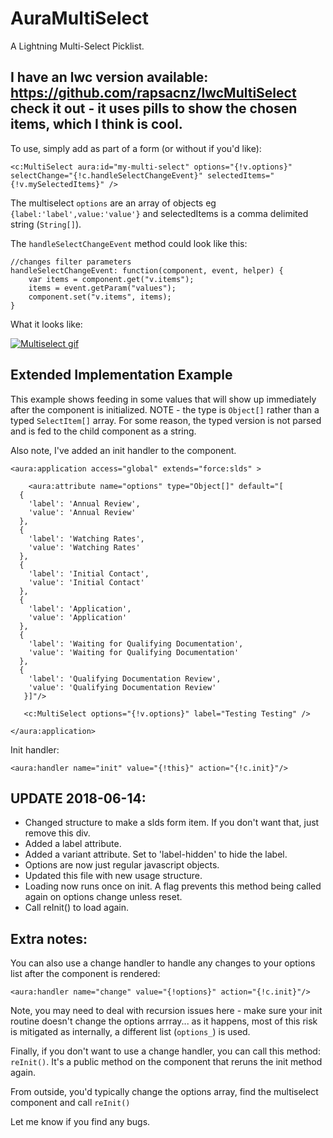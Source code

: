 # AuraMultiSelect
A Lightning Multi-Select Picklist.

## I have an lwc version available: https://github.com/rapsacnz/lwcMultiSelect check it out - it uses pills to show the chosen items, which I think is cool.

To use, simply add as part of a form (or without if you'd like):

    <c:MultiSelect aura:id="my-multi-select" options="{!v.options}" selectChange="{!c.handleSelectChangeEvent}" selectedItems="{!v.mySelectedItems}" />
    
The multiselect `options` are an array of objects eg `{label:'label',value:'value'}` and selectedItems is a comma delimited string (`String[]`).

The `handleSelectChangeEvent` method could look like this:

    //changes filter parameters
    handleSelectChangeEvent: function(component, event, helper) {
        var items = component.get("v.items");
        items = event.getParam("values");
        component.set("v.items", items);
    }


What it looks like:

[![Multiselect gif][1]][1]


## Extended Implementation Example

This example shows feeding in some values that will show up immediately after the component is initialized.
NOTE - the type is `Object[]` rather than a typed `SelectItem[]` array. For some reason, the typed version is not parsed and is fed to the child component as a string.

Also note, I've added an init handler to the component.

    <aura:application access="global" extends="force:slds" >
        
        <aura:attribute name="options" type="Object[]" default="[
      {
        'label': 'Annual Review',
        'value': 'Annual Review'
      },
      {
        'label': 'Watching Rates',
        'value': 'Watching Rates'
      },
      {
        'label': 'Initial Contact',
        'value': 'Initial Contact'
      },
      {
        'label': 'Application',
        'value': 'Application'
      },
      {
        'label': 'Waiting for Qualifying Documentation',
        'value': 'Waiting for Qualifying Documentation'
      },
      {
        'label': 'Qualifying Documentation Review',
        'value': 'Qualifying Documentation Review'
       }]"/>
        
       <c:MultiSelect options="{!v.options}" label="Testing Testing" />
    
    </aura:application>
    
Init handler:

    <aura:handler name="init" value="{!this}" action="{!c.init}"/>
    
## UPDATE 2018-06-14:
- Changed structure to make a slds form item. If you don't want that, just remove this div.
- Added a label attribute. 
- Added a variant attribute. Set to 'label-hidden' to hide the label.
- Options are now just regular javascript objects.
- Updated this file with new usage structure.
- Loading now runs once on init. A flag prevents this method being called again on options change unless reset.
- Call reInit() to load again.

    
## Extra notes:
You can also use a change handler to handle any changes to your options list after the component is rendered:

    <aura:handler name="change" value="{!options}" action="{!c.init}"/>
    
Note, you may need to deal with recursion issues here - make sure your init routine doesn't change the options arrray... as it happens, most of this risk is mitigated as internally, a different list (`options_`) is used.

Finally, if you don't want to use a change handler, you can call this method: `reInit()`. It's a public method on the component that reruns the init method again. 

From outside, you'd typically change the options array, find the multiselect component and call `reInit()`

Let me know if you find any bugs.


  [1]: http://i.imgur.com/22RPF0k.gif



